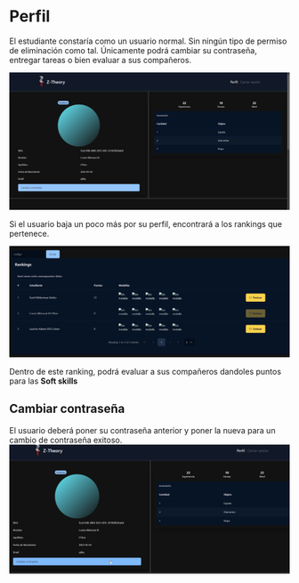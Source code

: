 # Perfil

El estudiante constaría como un usuario normal. Sin ningún tipo de permiso de eliminación como tal. Únicamente podrá cambiar su contraseña, entregar tareas o bien evaluar a sus compañeros.

![Ejemplo de perfil del estudiante](../../images/student/profile/student_profile.png)

Si el usuario baja un poco más por su perfil, encontrará a los rankings que pertenece.

![Ranking de estudiante](../../images/student/profile/student_ranking.png)

Dentro de este ranking, podrá evaluar a sus compañeros dandoles puntos para las **Soft skills**

## Cambiar contraseña

El usuario deberá poner su contraseña anterior y poner la nueva para un cambio de contraseña exitoso.
![Cambio de contraseña del usuario](../../images/student/profile/student_change_password.gif)

